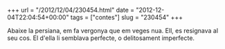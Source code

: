 +++
url = "/2012/12/04/230454.html"
date = "2012-12-04T22:04:54+00:00"
tags = ["contes"]
slug = "230454"
+++

Abaixe la persiana, em fa vergonya que em veges nua. Ell, es resignava al seu cos. El d'ella li semblava perfecte, o delitosament imperfecte.

